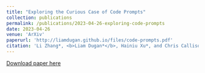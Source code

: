 ```yaml
---
title: "Exploring the Curious Case of Code Prompts"
collection: publications
permalink: /publications/2023-04-26-exploring-code-prompts
date: 2023-04-26
venue: 'ArXiv'
paperurl: 'http://liamdugan.github.io/files/code-prompts.pdf'
citation: 'Li Zhang*, <b>Liam Dugan*</b>, Hainiu Xu*, and Chris Callison-Burch'
---
```


[Download paper here](http://liamdugan.github.io/files/code-prompts.pdf)